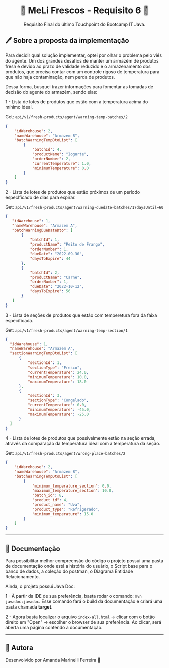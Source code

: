 <h1 align="center"> 🍃 MeLi Frescos - Requisito 6 🍃 </h1>
<p align="center"> Requisito Final do último Touchpoint do Bootcamp IT Java.</p>



## 🖊 Sobre a proposta da implementação


<p> 
 Para decidir qual solução implementar, optei por olhar o problema pelo viés do agente. Um dos grandes desafios de manter
um armazém de produtos fresh é devido ao prazo de validade reduzido e o armazenamento dos produtos, que precisa contar com um controle rigoso de temperatura para que não haja contaminação, nem perda de produtos. 

Dessa forma, busquei trazer informações para fomentar as tomadas de decisão do agente do armazém, sendo elas:

1 - Lista de lotes de produtos que estão com a temperatura acima do mínimo ideal.

Get: `api/v1/fresh-products/agent/warning-temp-batches/2`

```json
{
    "idWarehouse": 2,
    "nameWarehouse": "Armazem B",
    "batchWarningTempDtoList": [
        {
            "batchId": 4,
            "productName": "Iogurte",
            "orderNumber": 2,
            "currentTemperature": 1.0,
            "minimumTemperature": 0.0
        }
    ]
}
```
 

2 - Lista de lotes de produtos que estão próximos de um período especIficado de dias para expirar.
 
 Get: `api/v1/fresh-products/agent/warning-duedate-batches/1?daysUntil=60`
 
 ```json
 {
    "idWarehouse": 1,
    "nameWarehouse": "Armazem A",
    "batchWarningDueDateDto": [
        {
            "batchId": 1,
            "productName": "Peito de Frango",
            "orderNumber": 1,
            "dueDate": "2022-09-30",
            "daysToExpire": 44
        },
        {
            "batchId": 2,
            "productName": "Carne",
            "orderNumber": 1,
            "dueDate": "2022-10-12",
            "daysToExpire": 56
        }
    ]
}
```
3 - Lista de seções de produtos que estão com temperetura fora da faixa especificada.

Get: `api/v1/fresh-products/agent/warning-temp-section/1`
 
  ```json
{
    "idWarehouse": 1,
    "nameWarehouse": "Armazem A",
    "sectionWarningTempDtoList": [
        {
            "sectionId": 1,
            "sectionType": "Fresco",
            "currentTemperature": 24.0,
            "minimumTemperature": 10.0,
            "maximumTemperature": 18.0
        },
        {
            "sectionId": 3,
            "sectionType": "Congelado",
            "currentTemperature": 0.0,
            "minimumTemperature": -45.0,
            "maximumTemperature": -25.0
        }
    ]
}
```

4 - Lista de lotes de produtos que possivelmente estão na seção errada, através da comparação da temperatura ideal com a temperatura da seção.

Get: `api/v1/fresh-products/agent/wrong-place-batches/2`
 
```json
{
    "idWarehouse": 2,
    "nameWarehouse": "Armazem B",
    "batchWarningTempDtoList": [
        {
            "minimum_temperature_section": 0.0,
            "maximum_temperature_section": 10.0,
            "batch_id": 8,
            "product_id": 4,
            "product_name": "Uva",
            "product_type": "Refrigerado",
            "minimum_temperature": 15.0
        }
    ]
}
```
 
</p>


___
## 📄 Documentação

Para possibilitar melhor compreensão do código o projeto possui uma pasta de documentação
onde está a história do usuário, o Script base para o banco de dados, a coleção do postman, o Diagrama Entidade Relacionamento.

Ainda, o projeto possui Java Doc:

1 - À partir da IDE de sua preferência, basta rodar o comando: `mvn javadoc:javadoc`. Esse comando fará o build da documentação e criará uma pasta chamada **target**.

2 - Agora basta localizar o arquivo `index-all.html` -> clicar com o botão direito em "Open" -> escolher o browser de sua preferência. Ao clicar, será aberta uma página contendo a documentação.

___


## 📝 Autora ##

Desenvolvido por Amanda Marinelli Ferreira 💛

